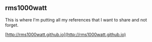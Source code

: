 <hidden cmd="mkdocs build && cp -R site/* . && rm -rf site"/>
<hidden cmd="git add . && git commit -m "Added links" && git push https://rms1000watt@github.com/rms1000watt/rms1000watt.github.io.git master:master"/>

## rms1000watt

This is where I'm putting all my references that I want to share and not forget. 

[http://rms1000watt.github.io](http://rms1000watt.github.io)